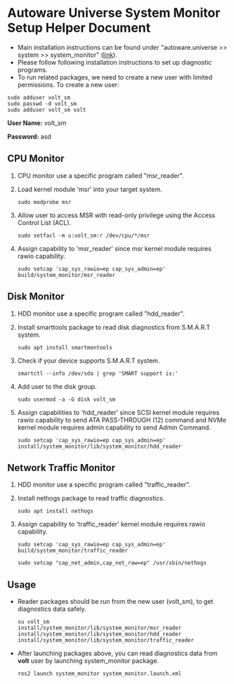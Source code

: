 # Autoware Universe System Monitor Setup Helper Document

* Main installation instructions can be found under "autoware.universe >> system >> system_monitor" ([link](https://github.com/vautonomous/autoware.universe/tree/multi-config/system/system_monitor)). 
* Please follow following installation instructions to set up diagnostic programs.
* To run related packages, we need to create a new user with limited permissions. To create a new user:

``` 
sudo adduser volt_sm 
sudo passwd -d volt_sm
sudo adduser volt_sm volt
```
**User Name:** volt_sm 

**Password:** asd

## CPU Monitor

1. CPU monitor use a specific program called "msr_reader".
2. Load kernel module 'msr' into your target system.
   
    ```
    sudo modprobe msr
    ```

3. Allow user to access MSR with read-only privilege using the Access Control List (ACL).

    ```
    sudo setfacl -m u:volt_sm:r /dev/cpu/*/msr
    ```

4. Assign capability to 'msr_reader' since msr kernel module requires rawio capability.

    ```
    sudo setcap 'cap_sys_rawio=ep cap_sys_admin=ep' build/system_monitor/msr_reader
    ```

## Disk Monitor

1. HDD monitor use a specific program called "hdd_reader".
2. Install smarttools package to read disk diagnostics from S.M.A.R.T system.

    ```
    sudo apt install smartmontools
     ```

3. Check if your device supports S.M.A.R.T system.

    ```
    smartctl --info /dev/sda | grep 'SMART support is:' 
    ```

4. Add user to the disk group.

    ```
    sudo usermod -a -G disk volt_sm 
    ```

5. Assign capabilities to 'hdd_reader' since SCSI kernel module requires rawio capability to send ATA PASS-THROUGH (12) command and NVMe kernel module requires admin capability to send Admin Command.

    ```
    sudo setcap 'cap_sys_rawio=ep cap_sys_admin=ep' install/system_monitor/lib/system_monitor/hdd_reader 
    ```

## Network Traffic Monitor 

1. HDD monitor use a specific program called "traffic_reader".
2. Install nethogs package to read traffic diagnostics.

    ```
    sudo apt install nethogs
     ```

3. Assign capability to 'traffic_reader' kernel module requires rawio capability.

    ```
    sudo setcap 'cap_sys_rawio=ep cap_sys_admin=ep' build/system_monitor/traffic_reader

    sudo setcap "cap_net_admin,cap_net_raw=ep" /usr/sbin/nethogs
     ```


## Usage

* Reader packages should be run from the new user (volt_sm), to get diagnostics data safely.

    ```
    su volt_sm
    install/system_monitor/lib/system_monitor/msr_reader
    install/system_monitor/lib/system_monitor/hdd_reader
    install/system_monitor/lib/system_monitor/traffic_reader
    ```

* After launching packages above, you can read diagnostics data from **volt** user by launching system_monitor package.

    ```
    ros2 launch system_monitor system_monitor.launch.xml
    ```